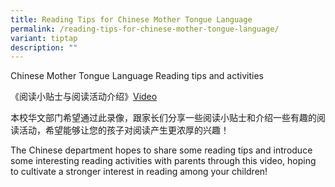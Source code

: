 ```yaml
---
title: Reading Tips for Chinese Mother Tongue Language
permalink: /reading-tips-for-chinese-mother-tongue-language/
variant: tiptap
description: ""
---
```

<p>Chinese Mother Tongue Language Reading tips and activities</p>
<p>《阅读小贴士与阅读活动介绍》<a href="https://drive.google.com/file/d/1JvT28bV4yH-a-365u-EbqcM1C0T_gYEd/view?usp=drive_link" rel="noopener noreferrer nofollow" target="_blank">Video</a>
</p>
<p>本校华文部门希望通过此录像，跟家长们分享一些阅读小贴士和介绍一些有趣的阅读活动，希望能够让您的孩子对阅读产生更浓厚的兴趣！</p>
<p>The Chinese department hopes to share some reading tips and introduce
some interesting reading activities with parents through this video, hoping
to cultivate a stronger interest in reading among your children!</p>